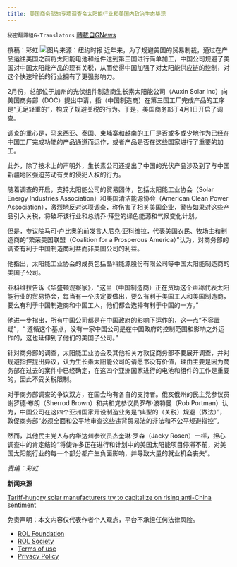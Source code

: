```yaml
---
title: 美国商务部的专项调查令太阳能行业和美国内政治生态毕现
---
```

`秘密翻譯組G-Translators` [轉載自GNews](https://gnews.org/zh-hans/2437356/)

撰稿：彩虹
 ![](https://assets.gnews.org/wp-content/uploads/2022/04/SUB-ENERGY-superJumbo-v2.jpg)图片来源：纽约时报 
近年来，为了规避美国的贸易制裁，通过在产品运往美国之前将太阳能电池和组件送到第三国进行简单加工，中国公司规避了美国对中国太阳能产品的现有关税，从而使得中国加强了对太阳能供应链的控制，对这个快速增长的行业拥有了更强影响力。
 
2月份，总部位于加州的光伏组件制造商生长素太阳能公司（Auxin Solar Inc）向美国商务部（DOC）提出申请，指（中国制造商）在第三国工厂完成产品的工序是“无足轻重的”，构成了规避关税的行为。于是，美国商务部于4月1日开启了调查。
 
调查的重心是，马来西亚、泰国、柬埔寨和越南的工厂是否或多或少地作为已经在中国工厂完成功能的产品通道而运作，或者产品是否在这些国家进行了重要的加工。
 
此外，除了技术上的声明外，生长素公司还提出了中国的光伏产品涉及到了与中国新疆地区强迫劳动有关的侵犯人权的行为。
 
随着调查的开启，支持太阳能公司的贸易团体，包括太阳能工业协会（Solar Energy Industries Association）和美国清洁能源协会（American Clean Power Association），激烈地反对这项调查，称伤害了相关美国企业，警告如果对这些产品引入关税，将破坏该行业和总统乔·拜登的绿色能源和气候变化计划。
 
但是，参议院马可·卢比奥的前发言人尼克·亚科维拉，代表美国农民、牧场主和制造商的“繁荣美国联盟（Coalition for a Prosperous America）”认为，对商务部的调查有利于中国制造商利益而非美国公司的利益。
 
他指出，太阳能工业协会的成员包括晶科能源股份有限公司等中国太阳能制造商的美国子公司。
 
亚科维拉告诉《华盛顿观察家》，“这里（中国制造商）正在资助这个声称代表太阳能行业的贸易协会，每当有一个决定要做出，要么有利于美国工人和美国制造商，要么有利于中国制造商和中国工人，他们都会选择有利于中国的一方。”
 
他进一步指出，所有中国公司都是在中国政府的影响下运作的，这一点“不容置疑”，“ 遵循这个基点，没有一家中国公司是在中国政府的控制范围和影响之外运作的，这也延伸到了他们的美国子公司。”
 
针对商务部的调查，太阳能工业协会及其他相关方敦促商务部不要展开调查，并对规避指控提出异议，认为生长素太阳能公司的请愿书没有价值，理由主要是因为商务部在过去的案件中已经确定，在这四个亚洲国家进行的电池和组件的工作是重要的，因此不受关税限制。
 
对于商务部调查的争议双方，在国会均有各自的支持者。俄亥俄州的民主党参议员谢罗德·布朗（Sherrod Brown）和共和党参议员罗布·波特曼（Rob Portman）认为，中国公司在这四个亚洲国家开设制造业务是“典型的（关税）规避（做法）”，敦促商务部“必须全面和公平地审查这些违背贸易法的非法和不公平规避指控”。
 
然而，其他民主党人与内华达州参议员杰奎琳·罗森（Jacky Rosen）一样，担心调查中的肯定结论“将使许多正在进行和计划中的美国太阳能项目停滞不前，对美国太阳能行业的每一个部分都产生负面影响，并导致大量的就业机会丧失”。
 
*责编：彩虹*
 
**新闻来源**
 
[Tariff-hungry solar manufacturers try to capitalize on rising anti-China sentiment](https://www.washingtonexaminer.com/policy/tariff-hungry-solar-manufacturers-try-to-capitalize-on-rising-anti-china-sentiment)

免责声明：本文内容仅代表作者个人观点，平台不承担任何法律风险。
  
- [ROL Foundation](https://rolfoundation.org/)
- [ROL Society](https://rolsociety.org/)
- [Terms of use](https://gnews.org/terms-of-use-3/)
- [Privacy Policy](https://gnews.org/privacy-policy/)
